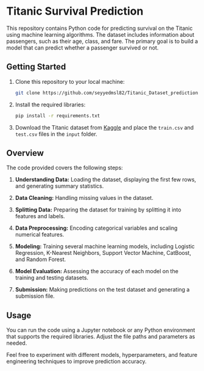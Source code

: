 # Titanic Survival Prediction

This repository contains Python code for predicting survival on the Titanic using machine learning algorithms. The dataset includes information about passengers, such as their age, class, and fare. The primary goal is to build a model that can predict whether a passenger survived or not.

## Getting Started

1. Clone this repository to your local machine:

    ```bash
    git clone https://github.com/seyyedmsl82/Titanic_Dataset_prediction.git
    ```

2. Install the required libraries:

    ```bash
    pip install -r requirements.txt
    ```

3. Download the Titanic dataset from [Kaggle](https://www.kaggle.com/c/titanic/data) and place the `train.csv` and `test.csv` files in the `input` folder.

## Overview

The code provided covers the following steps:

1. **Understanding Data:** Loading the dataset, displaying the first few rows, and generating summary statistics.
   
2. **Data Cleaning:** Handling missing values in the dataset.

3. **Splitting Data:** Preparing the dataset for training by splitting it into features and labels.

4. **Data Preprocessing:** Encoding categorical variables and scaling numerical features.

5. **Modeling:** Training several machine learning models, including Logistic Regression, K-Nearest Neighbors, Support Vector Machine, CatBoost, and Random Forest.

6. **Model Evaluation:** Assessing the accuracy of each model on the training and testing datasets.

7. **Submission:** Making predictions on the test dataset and generating a submission file.

## Usage

You can run the code using a Jupyter notebook or any Python environment that supports the required libraries. Adjust the file paths and parameters as needed.

Feel free to experiment with different models, hyperparameters, and feature engineering techniques to improve prediction accuracy.
